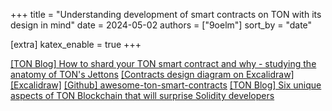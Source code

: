 +++
title = "Understanding development of smart contracts on TON with its design in mind"
date = 2024-05-02
authors = ["9oelm"]
sort_by = "date"

[extra]
katex_enable = true
+++

[[TON Blog] How to shard your TON smart contract and why - studying the anatomy of TON's Jettons](https://blog.ton.org/how-to-shard-your-ton-smart-contract-and-why-studying-the-anatomy-of-tons-jettons)
[[Contracts design diagram on Excalidraw]](https://excalidraw.com/#json=G8O---P5YSw45M_Fv9rzW,zU2SGCurOzwfre59EImQtQ)
[[Excalidraw]](https://excalidraw.com/)
[[Github] awesome-ton-smart-contracts](https://github.com/dkeysil/awesome-ton-smart-contracts)
[[TON Blog] Six unique aspects of TON Blockchain that will surprise Solidity developers](https://blog.ton.org/six-unique-aspects-of-ton-blockchain-that-will-surprise-solidity-developers)